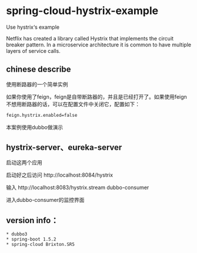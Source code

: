 # spring-cloud-hystrix-example
Use hystrix‘s example

Netflix has created a library called Hystrix that implements the circuit breaker pattern. In a microservice architecture it is common to have multiple layers of service calls.


## chinese describe
使用断路器的一个简单实例

如果你使用了feign，feign是自带断路器的，并且是已经打开了。如果使用feign不想用断路器的话，可以在配置文件中关闭它，配置如下：


```xml
feign.hystrix.enabled=false

```
本案例使用dubbo做演示

## hystrix-server、eureka-server

启动这两个应用

启动好之后访问
http://localhost:8084/hystrix

输入
http://localhost:8083/hystrix.stream
dubbo-consumer

进入dubbo-consumer的监控界面

## version info：
   
    * dubbo3
    * spring-boot 1.5.2
    * spring-cloud Brixton.SR5

